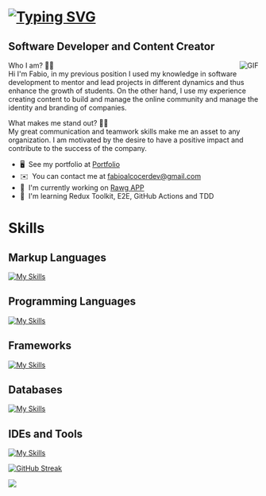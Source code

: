 <!-- [![Fabio Alcocer, I'm Software Developer](https://pimp-my-readme.webapp.io/pimp-my-readme/wavy-banner?subtitle=I%27m%20Software%20Developer&title=Fabio%20Alcocer)](https://pimp-my-readme.webapp.io) -->

[![Typing SVG](https://readme-typing-svg.herokuapp.com?font=Cascadia+Code&size=24&pause=1000&color=F7F7F7&width=435&lines=Hey+there%F0%9F%99%8B%E2%80%8D%E2%99%82%EF%B8%8F%2CI'm+Fabio+Alcocer)](https://git.io/typing-svg)
==============================

Software Developer and Content Creator
--------------------------------------
<img align="right" style="margin-left:20px" alt="GIF" src="https://raw.githubusercontent.com/JoeyBling/JoeyBling/master/pic/pusheencode.gif" />

Who I am? 👨‍💻 <br/>
Hi I'm Fabio, in my previous position I used my knowledge in software development to mentor and lead projects in different dynamics and thus enhance the growth of students. On the other hand, I use my experience creating content to build and manage the online community and manage the identity and branding of companies. 

What makes me stand out? 🙎‍♂️ <br/>
My great communication and teamwork skills make me an asset to any organization. I am motivated by the desire to have a positive impact and contribute to the success of the company.

*   🖥️  See my portfolio at [Portfolio](https://fabioalcocer.vercel.app/)
*   ✉️  You can contact me at [fabioalcocerdev@gmail.com](mailto:fabioalcocerdev@gmail.com)
*   🚀  I'm currently working on [Rawg APP](https://github.com/fabioalcocer/videogames-library-app)
*   🧠  I'm learning Redux Toolkit, E2E, GitHub Actions and TDD

<!-- <p align="center"><img width=50% src="https://media.giphy.com/media/IThjAlJnD9WNO/giphy.gif"></p> -->

[comment]: <> (<p align="center"><img width=50% src="https://res.cloudinary.com/daobmfotr/image/upload/v1659550519/my%20videos/bear_gqsizq.gif"></p>)

# Skills

## Markup Languages
[![My Skills](https://skillicons.dev/icons?i=figma,html,css,bootstrap,sass,tailwind,styledcomponents,materialui&perline=4)](https://skillicons.dev)

## Programming Languages
[![My Skills](https://skillicons.dev/icons?i=dart,py,javascript,ts&perline=4)](https://skillicons.dev)

## Frameworks
[![My Skills](https://skillicons.dev/icons?i=nodejs,express,react,nextjs,django,flutter,electron&perline=4)](https://skillicons.dev)

## Databases
[![My Skills](https://skillicons.dev/icons?i=mysql,mongodb&perline=5)](https://skillicons.dev)

## IDEs and Tools
[![My Skills](https://skillicons.dev/icons?i=vite,git,github,visualstudio,vscode,docker&perline=3)](https://skillicons.dev)


<!-- # GitHub Stats
[![Fabio GitHub stats](https://github-readme-stats.vercel.app/api?username=fabioalcocer&show_icons=true&theme=tokyonight)](https://github.com/fabioalcocer/github-readme-stats) -->

[![GitHub Streak](https://github-readme-streak-stats.herokuapp.com?user=fabioalcocer&theme=radical)](https://git.io/streak-stats)

<!-- [![Fabio Stats](https://github-readme-stats.vercel.app/api/top-langs/?username=fabioalcocer&layout=compact)](https://github.com/fabioalcocer/github-readme-stats) -->

[![](https://visitcount.itsvg.in/api?id=fabioalcocer&label=Profile%20Views&color=6&icon=5&pretty=false)](https://visitcount.itsvg.in)
